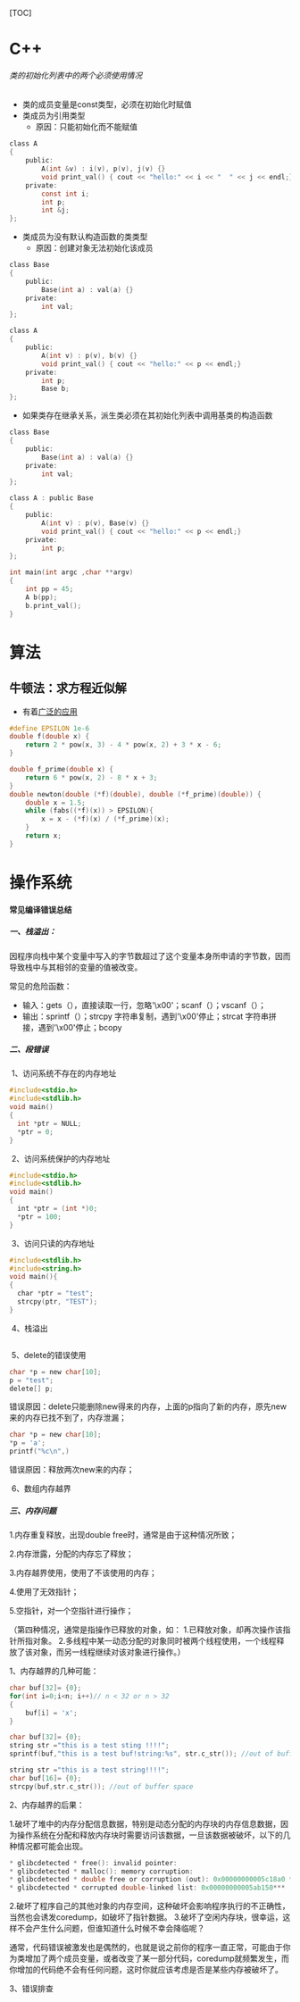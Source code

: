 [TOC]



# C++

###### 类的初始化列表中的两个必须使用情况

- 类的成员变量是const类型，必须在初始化时赋值
- 类成员为引用类型
  - 原因：只能初始化而不能赋值

```c
class A
{
    public:
        A(int &v) : i(v), p(v), j(v) {}
        void print_val() { cout << "hello:" << i << "  " << j << endl;}
    private:
        const int i;
        int p;
        int &j;
};
```



- 类成员为没有默认构造函数的类类型
  - 原因：创建对象无法初始化该成员

```c
class Base
{
    public:
        Base(int a) : val(a) {}
    private:
        int val;
};

class A
{
    public:
        A(int v) : p(v), b(v) {}
        void print_val() { cout << "hello:" << p << endl;}
    private:
        int p;
        Base b;
};
```



- 如果类存在继承关系，派生类必须在其初始化列表中调用基类的构造函数

```c
class Base
{
    public:
        Base(int a) : val(a) {}
    private:
        int val;
};

class A : public Base
{
    public:
        A(int v) : p(v), Base(v) {}
        void print_val() { cout << "hello:" << p << endl;}
    private:
        int p;
};

int main(int argc ,char **argv)
{
    int pp = 45;
    A b(pp);
    b.print_val();
}
```









# 算法

## 牛顿法：求方程近似解

- 有着[广泛的应用](https://blog.csdn.net/qq_36330643/article/details/78003952)

```cpp
#define EPSILON 1e-6
double f(double x) {
    return 2 * pow(x, 3) - 4 * pow(x, 2) + 3 * x - 6;
}

double f_prime(double x) {
    return 6 * pow(x, 2) - 8 * x + 3;
}
double newton(double (*f)(double), double (*f_prime)(double)) {
    double x = 1.5;
    while (fabs((*f)(x)) > EPSILON){
        x = x - (*f)(x) / (*f_prime)(x);
    }
    return x;
}
```





# 操作系统

#### 常见编译错误总结

##### 一、栈溢出：

​	因程序向栈中某个变量中写入的字节数超过了这个变量本身所申请的字节数，因而导致栈中与其相邻的变量的值被改变。

常见的危险函数：

- 输入：gets（），直接读取一行，忽略'\x00'；scanf（）；vscanf（）；
- 输出：sprintf（）；strcpy 字符串复制，遇到'\x00'停止；strcat 字符串拼接，遇到'\x00'停止；bcopy

##### 二、段错误

​	1、访问系统不存在的内存地址

```c
#include<stdio.h>
#include<stdlib.h>
void main()
{
  int *ptr = NULL;
  *ptr = 0;
}
```

​	2、访问系统保护的内存地址

```c
#include<stdio.h>
#include<stdlib.h>
void main()
{
  int *ptr = (int *)0;
  *ptr = 100;
}
```

​	3、访问只读的内存地址

```c
#include<stdlib.h>
#include<string.h>
void main(){
{
  char *ptr = "test";
  strcpy(ptr, "TEST");
}
```

​	4、栈溢出

```c

```

​	5、delete的错误使用

```c
char *p = new char[10];
p = "test";
delete[] p;
```

错误原因：delete只能删除new得来的内存，上面的p指向了新的内存，原先new来的内存已找不到了，内存泄漏；

```c
char *p = new char[10];
*p = 'a';
printf("%c\n",)
```

错误原因：释放两次new来的内存；

​	6、数组内存越界

##### 三、内存问题

1.内存重复释放，出现double free时，通常是由于这种情况所致；

2.内存泄露，分配的内存忘了释放；

3.内存越界使用，使用了不该使用的内存；

4.使用了无效指针；

5.空指针，对一个空指针进行操作；

（第四种情况，通常是指操作已释放的对象，如： 1.已释放对象，却再次操作该指针所指对象。 2.多线程中某一动态分配的对象同时被两个线程使用，一个线程释放了该对象，而另一线程继续对该对象进行操作。）

1、内存越界的几种可能：

```c
char buf[32]= {0};
for(int i=0;i<n; i++)// n < 32 or n > 32
{
    buf[i] = 'x';
}
```

```c
char buf[32]= {0};
string str ="this is a test sting !!!!";
sprintf(buf,"this is a test buf!string:%s", str.c_str()); //out of buffer space
```

```c
string str ="this is a test string!!!!";
char buf[16]= {0};
strcpy(buf,str.c_str()); //out of buffer space
```

2、内存越界的后果：

1.破坏了堆中的内存分配信息数据，特别是动态分配的内存块的内存信息数据，因为操作系统在分配和释放内存块时需要访问该数据，一旦该数据被破坏，以下的几种情况都可能会出现。

```c
* glibcdetected * free(): invalid pointer:
* glibcdetected * malloc(): memory corruption:
* glibcdetected * double free or corruption (out): 0x00000000005c18a0 ***
* glibcdetected * corrupted double-linked list: 0x00000000005ab150***        
```

2.破坏了程序自己的其他对象的内存空间，这种破坏会影响程序执行的不正确性，当然也会诱发coredump，如破坏了指针数据。
3.破坏了空闲内存块，很幸运，这样不会产生什么问题，但谁知道什么时候不幸会降临呢？

​	通常，代码错误被激发也是偶然的，也就是说之前你的程序一直正常，可能由于你为类增加了两个成员变量，或者改变了某一部分代码，coredump就频繁发生，而你增加的代码绝不会有任何问题，这时你就应该考虑是否是某些内存被破坏了。

3、错误排查





